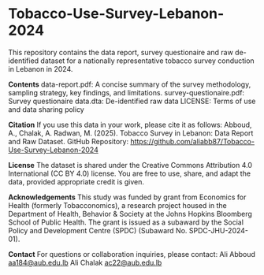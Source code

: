 # Tobacco-Use-Survey-Lebanon-2024
This repository contains the data report, survey questionaire and raw de-identified dataset for a nationally representative tobacco survey conduction in Lebanon in 2024.

**Contents**
data-report.pdf: A concise summary of the survey methodology, sampling strategy, key findings, and limitations.
survey-questionaire.pdf: Survey questionaire
data.dta: De-identified raw data
LICENSE: Terms of use and data sharing policy

**Citation**
If you use this data in your work, please cite it as follows:
Abboud, A., Chalak, A. Radwan, M. (2025). Tobacco Survey in Lebanon: Data Report and Raw Dataset. GitHub Repository: https://github.com/aliabb87/Tobacco-Use-Survey-Lebanon-2024

**License**
The dataset is shared under the Creative Commons Attribution 4.0 International (CC BY 4.0) license. You are free to use, share, and adapt the data, provided appropriate credit is given.

**Acknowledgements**
This study was funded by grant from Economics for Health (formerly Tobacconomics), a research project housed in the Department of Health, Behavior & Society at the Johns Hopkins Bloomberg School of Public Health. The grant is issued as a subaward by the Social Policy and Development Centre (SPDC) (Subaward No. SPDC-JHU-2024-01).

**Contact**
For questions or collaboration inquiries, please contact:
Ali Abboud aa184@aub.edu.lb
Ali Chalak ac22@aub.edu.lb
